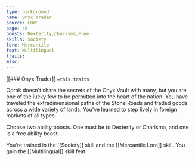```yaml
---
type: background
name: Onyx Trader 
source: LOWG
page: 46
boosts: Dexterity,Charisma,Free
skills: Society
lore: Mercantile
feat: Multilingual
traits: 
misc: 
---
```


[[### Onyx Trader]]
`=this.traits`


Oprak doesn't share the secrets of the Onyx Vault with many, but you are one of the lucky few to be permitted into the heart of the nation. You have traveled the extradimensional paths of the Stone Roads and traded goods across a wide variety of lands. You've learned to step lively in foreign markets of all types.

Choose two ability boosts. One must be to Dexterity or Charisma, and one is a free ability boost.

You're trained in the [[Society]] skill and the [[Mercantile Lore]] skill. You gain the [[Multilingual]] skill feat.

